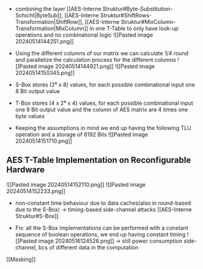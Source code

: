 - combining the layer [[AES-Interne Struktur#Byte-Substitution-Schicht|ByteSub]], [[AES-Interne Struktur#ShiftRows-Transformation|ShiftRow]], [[AES-Interne Struktur#MixColumn-Transformation|MixColumn]] in one T-Table to only have look-up operations and no combinational logic 
![[Pasted image 20240514144251.png]]

- Using the different columns of our matrix we can calculate 1/4 round and parallelize the calculation process for the different columns
![[Pasted image 20240514144921.png]]
![[Pasted image 20240514150345.png]]
- S-Box stores (2⁸ x 8) values, for each possible combinational input one 8 Bit output value
- T-Box stores (4 x 2⁸ x 4) values, for each possible combinational input one 8 Bit output value and the column of AES matrix are 4 times one byte values

- Keeping the assumptions in mind we end up having the following TLU operation and a storage of 8192 Bits
![[Pasted image 20240514151710.png]]


## AES T-Table Implementation on Reconfigurable Hardware
![[Pasted image 20240514152110.png]]
![[Pasted image 20240514152233.png]]



- non-constant time behaviour due to data caches(also in round-based due to the S-Box) -> timing-based side-channel attacks
[[AES-Interne Struktur#S-Box]]

- Fix: all the S-Box implementations can be performed with a constant sequence of boolean operations, we end up having constant timing 
![[Pasted image 20240516124526.png]]
-> still power consumption side-channel, bcs of different data in the computation


[[Masking]]